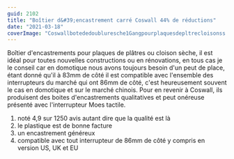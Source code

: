 ```yaml
---
guid: 2102
title: "Boîtier d&#39;encastrement carré Coswall 44% de réductions"
date: "2021-03-18"
coverImage: "Coswallbotededoubluresche1Gangpourplaquesdepltrecloisonss.jpg"
---
```


Boîtier d'encastrements pour plaques de plâtres ou cloison sèche, il est idéal pour toutes nouvelles constructions ou en rénovations, en tous cas je le conseil car en domotique nous avons toujours besoin d'un peut de place, étant donné qu'il à 83mm de côté il est compatible avec l'ensemble des interrupteurs du marché qui ont 86mm de côté, c'est heureusement souvent le cas en domotique et sur le marché chinois. Pour en revenir à Coswall, ils produisent des boites d'encastrements qualitatives et peut onéreuse présenté avec l'interrupteur Moes tactile.

1. noté 4,9 sur 1250 avis autant dire que la qualité est là
2. le plastique est de bonne facture
3. un encastrement généreux
4. compatible avec tout interrupteur de 86mm de côté y compris en version US, UK et EU
